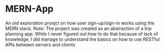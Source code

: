 # MERN-App
An old exploration proejct on how user sign-up/sign-in works using the MERN stack. 
Note: The project was created as an abstraction of a trip planning app. While I never figured out
how to do that because of lack of knowledge, I did manage to understand the basics on how to use RESTful APIs 
between servers and clients
